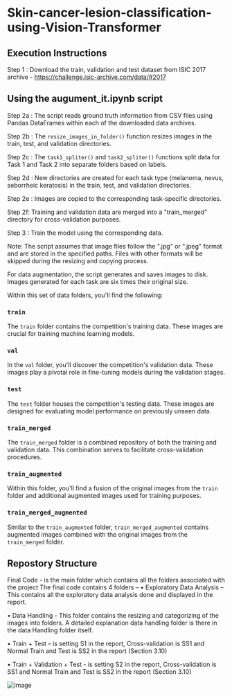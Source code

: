 # Skin-cancer-lesion-classification-using-Vision-Transformer

## Execution Instructions

Step 1 : Download the train, validation and test dataset from ISIC 2017 archive - https://challenge.isic-archive.com/data/#2017

## Using the augument_it.ipynb script

Step 2a : The script reads ground truth information from CSV files using Pandas DataFrames within each of the downloaded data archives.

Step 2b : The `resize_images_in_folder()` function resizes images in the train, test, and validation directories.

Step 2c : The `task1_spliter()` and `task2_spliter()` functions split data for Task 1 and Task 2 into separate folders based on labels.

Step 2d : New directories are created for each task type (melanoma, nevus, seborrheic keratosis) in the train, test, and validation directories.

Step 2e : Images are copied to the corresponding task-specific directories.

Step 2f:  Training and validation data are merged into a "train_merged" directory for cross-validation purposes.

Step 3 : Train the model using the corresponding data.

Note: The script assumes that image files follow the ".jpg" or ".jpeg" format and are stored in the specified paths. Files with other formats will be skipped during the resizing and copying process.

For data augmentation, the script generates and saves images to disk. Images generated for each task are six times their original size.


Within this set of data folders, you'll find the following:

### `train`

The `train` folder contains the competition's training data. These images are crucial for training machine learning models.

### `val`

In the `val` folder, you'll discover the competition's validation data. These images play a pivotal role in fine-tuning models during the validation stages.

### `test`

The `test` folder houses the competition's testing data. These images are designed for evaluating model performance on previously unseen data.

### `train_merged`

The `train_merged` folder is a combined repository of both the training and validation data. This combination serves to facilitate cross-validation procedures.

### `train_augmented`

Within this folder, you'll find a fusion of the original images from the `train` folder and additional augmented images used for training purposes.

### `train_merged_augmented`

Similar to the `train_augmented` folder, `train_merged_augmented` contains augmented images combined with the original images from the `train_merged` folder.



## Repostory Structure

Final Code - is the main folder which contains all the folders associated with the project
The final code contains 4 folders –
•	Exploratory Data Analysis – This contains all the exploratory data analysis done and displayed in the report.

•	Data Handling - This folder contains the resizing and categorizing of the images into folders. A detailed explanation data handling folder is there in the data Handling folder itself.

•	Train + Test – is setting S1 in the report, Cross-validation is SS1 and Normal Train and Test is SS2 in the report (Section 3.10)

•	Train + Validation + Test - is setting S2 in the report, Cross-validation is SS1 and Normal Train and Test is SS2 in the report (Section 3.10)


![image](https://github.com/Gayathri-Shajimon/Skin-cancer-lesion-classification-using-Vision-Transformer/assets/149523953/00b234aa-15a4-4ba9-80ba-62e90e1272de)

